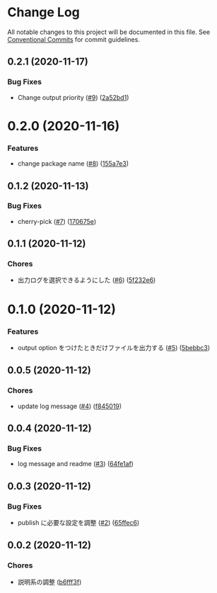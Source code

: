 # Change Log

All notable changes to this project will be documented in this file.
See [Conventional Commits](https://conventionalcommits.org) for commit guidelines.

<a name="0.2.1"></a>
## 0.2.1 (2020-11-17)


### Bug Fixes

* Change output priority ([#9](https://github.com/Himenon/exectime-js/issues/9)) ([2a52bd1](https://github.com/Himenon/exectime-js/commit/2a52bd1))





<a name="0.2.0"></a>
# 0.2.0 (2020-11-16)


### Features

* change package name ([#8](https://github.com/Himenon/exectime-js/issues/8)) ([155a7e3](https://github.com/Himenon/exectime-js/commit/155a7e3))





<a name="0.1.2"></a>

## 0.1.2 (2020-11-13)

### Bug Fixes

- cherry-pick ([#7](https://github.com/Himenon/ticktack-js/issues/7)) ([170675e](https://github.com/Himenon/ticktack-js/commit/170675e))

<a name="0.1.1"></a>

## 0.1.1 (2020-11-12)

### Chores

- 出力ログを選択できるようにした ([#6](https://github.com/Himenon/ticktack-js/issues/6)) ([5f232e6](https://github.com/Himenon/ticktack-js/commit/5f232e6))

<a name="0.1.0"></a>

# 0.1.0 (2020-11-12)

### Features

- output option をつけたときだけファイルを出力する ([#5](https://github.com/Himenon/ticktack-js/issues/5)) ([5bebbc3](https://github.com/Himenon/ticktack-js/commit/5bebbc3))

<a name="0.0.5"></a>

## 0.0.5 (2020-11-12)

### Chores

- update log message ([#4](https://github.com/Himenon/ticktack-js/issues/4)) ([f845019](https://github.com/Himenon/ticktack-js/commit/f845019))

<a name="0.0.4"></a>

## 0.0.4 (2020-11-12)

### Bug Fixes

- log message and readme ([#3](https://github.com/Himenon/ticktack-js/issues/3)) ([64fe1af](https://github.com/Himenon/ticktack-js/commit/64fe1af))

<a name="0.0.3"></a>

## 0.0.3 (2020-11-12)

### Bug Fixes

- publish に必要な設定を調整 ([#2](https://github.com/Himenon/ticktack-js/issues/2)) ([65ffec6](https://github.com/Himenon/ticktack-js/commit/65ffec6))

<a name="0.0.2"></a>

## 0.0.2 (2020-11-12)

### Chores

- 説明系の調整 ([b6fff3f](https://github.com/Himenon/ticktack-js/commit/b6fff3f))
